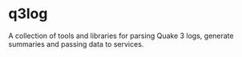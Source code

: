 # q3log

A collection of tools and libraries for parsing Quake 3 logs, generate summaries and passing data to services.
